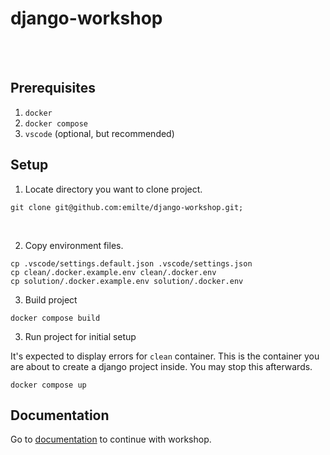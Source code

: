 # django-workshop

<br>
<br>

## Prerequisites

1. `docker`
2. `docker compose`
3. `vscode` (optional, but recommended)

## Setup

1. Locate directory you want to clone project.

```
git clone git@github.com:emilte/django-workshop.git;
```

<br>

2. Copy environment files.

```
cp .vscode/settings.default.json .vscode/settings.json
cp clean/.docker.example.env clean/.docker.env
cp solution/.docker.example.env solution/.docker.env
```

3. Build project

```
docker compose build
```

3. Run project for initial setup

It's expected to display errors for `clean` container.
This is the container you are about to create a django project inside.
You may stop this afterwards.

```
docker compose up
```

## Documentation

Go to [documentation](/documentation/README.md) to continue with workshop.
